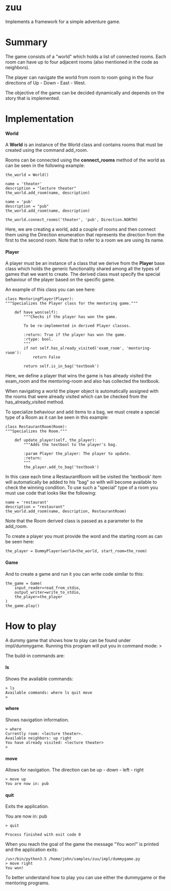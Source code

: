 # zuu
Implements a framework for a simple adventure game.

# Summary

The game consists of a "world" which holds a list of connected rooms. Each room
can have up to four adjacent rooms (also mentioned in the code as neighbors).

The player can navigate the world from room to room going in the four directions
of Up - Down - East - West.  

The objective of the game can be decided dynamically and depends on the story
that is implemented.

# Implementation

#### World

A **World** is an instance of the World class and contains rooms that must be 
created using the command add_room. 

Rooms can be connected using the **connect_rooms** method of the world as can 
be seen in the following example:

    the_world = World()

    name = 'theater'
    description = "lecture theater"
    the_world.add_room(name, description)

    name = 'pub'
    description = "pub"
    the_world.add_room(name, description)

    the_world.connect_rooms('theater', 'pub', Direction.NORTH)
      
Here, we are creating a world, add a couple of rooms and then connect them
using the Direction enumeration that represents the direction from the
first to the second room. Note that to refer to a room we are using
its name. 

#### Player

A player must be an instance of a class that we derive from the **Player**
base class which holds the generic functionality shared among all the types
of games that we want to create.  The derived class must specify the special
behaviour of the player based on the specific game.

An example of this class you can see here:

    class MentoringPlayer(Player):
    """Specializes the Player class for the mentoring game."""

        def have_won(self):
            """Checks if the player has won the game.
    
            To be re-implemented in derived Player classes.
    
            :return: True if the player has won the game.
            :rtype: bool.
            """
            if not self.has_already_visited('exam_room', 'mentoring-room'):
                return False
    
            return self.is_in_bag('textbook')
 
Here, we define a player that wins the game is has already visited the
exam_room and the mentoring-room and also has collected the textbook.

When navigating a world the player object is automatically assigned with
the rooms that were already visited which can be checked from the
has_already_visited method.

To specialize behaviour and add items to a bag, we must create a special
type of a Room as it can be seen in this example:

    class RestaurantRoom(Room):
    """Specializes the Room."""

        def update_player(self, the_player):
            """Adds the textbool to the player's bag.
    
            :param Player the_player: The player to update.
            :return:
            """
            the_player.add_to_bag('textbook')
     

In this case each time a RestaurantRoom will be visited the 'textbook' item
will automatically be added to his "bag" so with will become available to
check the winning condition.  To use such a "special" type of a room
you must use code that looks like the following:

    name = 'restaurant'
    description = "restaurant"
    the_world.add_room(name, description, RestaurantRoom)

Note that the Room derived class is passed as a parameter to the add_room.

To create a player you must provide the word and the starting room as 
can be seen here:

    the_player = DummyPlayer(world=the_world, start_room=the_room)

#### Game

And to create a game and run it you can write code similar to this:

    the_game = Game(
        input_reader=read_from_stdio,
        output_writer=write_to_stdio,
        the_player=the_player
    )
    the_game.play()



# How to play
A dummy game that shows how to play can be found under impl/dummygame. Running
this program will put you in command mode:
    > 
    
The build-in commands are:

#### ls

Shows the available commands:

    > ls
    Available commands: where ls quit move
    >
     

#### where

Shows navigation information. 

    > where
    Currently room: <lecture theater>. 
    Available neighbors: up right 
    You have already visited: <lecture theater>
    >
 
#### move <direction>

Allows for navigation. The direction can be up - down - left - right

    > move up
    You are now in: pub 

#### quit

Exits the application.

You are now in: pub
 
    > quit

    Process finished with exit code 0

When you reach the goal of the game the message "You won!" is printed and
the application exits:

    /usr/bin/python3.5 /home/john/samples/zuu/impl/dummygame.py
    > move right
    You won!

To better understand how to play you can use either the dummygame or the
mentoring programs.